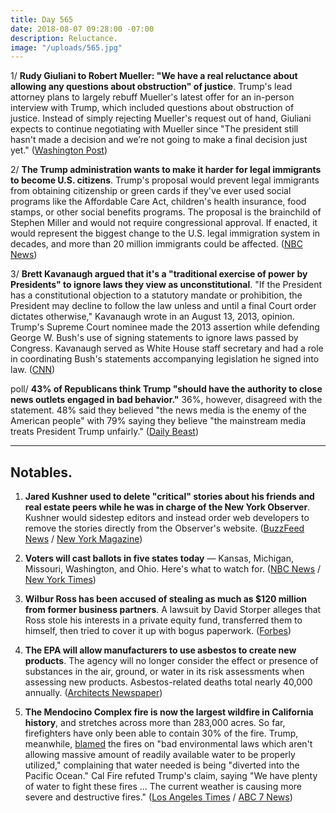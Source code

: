 ```yaml
---
title: Day 565
date: 2018-08-07 09:28:00 -07:00
description: Reluctance.
image: "/uploads/565.jpg"
---
```


1/ **Rudy Giuliani to Robert Mueller: "We have a real reluctance about allowing any questions about obstruction" of justice**. Trump's lead attorney plans to largely rebuff Mueller's latest offer for an in-person interview with Trump, which included questions about obstruction of justice. Instead of simply rejecting Mueller's request out of hand, Giuliani expects to continue negotiating with Mueller since "The president still hasn't made a decision and we’re not going to make a final decision just yet." ([Washington Post](https://www.washingtonpost.com/news/post-politics/wp/2018/08/06/giuliani-preparing-letter-to-mueller-expressing-real-reluctance-over-obstruction-questions/?utm_term=.9910aa9297a5))

2/ **The Trump administration wants to make it harder for legal immigrants to become U.S. citizens**. Trump's proposal would prevent legal immigrants from obtaining citizenship or green cards if they've ever used social programs like the Affordable Care Act, children's health insurance, food stamps, or other social benefits programs. The proposal is the brainchild of Stephen Miller and would not require congressional approval. If enacted, it would represent the biggest change to the U.S. legal immigration system in decades, and more than 20 million immigrants could be affected. ([NBC News](https://www.nbcnews.com/politics/immigration/now-trump-administration-wants-limit-citizenship-legal-immigrants-n897931))

3/ **Brett Kavanaugh argued that it's a "traditional exercise of power by Presidents" to ignore laws they view as unconstitutional**. "If the President has a constitutional objection to a statutory mandate or prohibition, the President may decline to follow the law unless and until a final Court order dictates otherwise," Kavanaugh wrote in an August 13, 2013, opinion. Trump's Supreme Court nominee made the 2013 assertion while defending George W. Bush's use of signing statements to ignore laws passed by Congress. Kavanaugh served as White House staff secretary and had a role in coordinating Bush's statements accompanying legislation he signed into law. ([CNN](https://www.cnn.com/2018/08/06/politics/brett-kavanaugh-president-ignore-laws-unconstitutional/index.html))

poll/ **43% of Republicans think Trump "should have the authority to close news outlets engaged in bad behavior."** 36%, however, disagreed with the statement. 48% said they believed "the news media is the enemy of the American people" with 79% saying they believe "the mainstream media treats President Trump unfairly." ([Daily Beast](https://www.thedailybeast.com/new-poll-43-of-republicans-want-to-give-trump-the-power-to-shut-down-media))

---

## Notables.

1. **Jared Kushner used to delete "critical" stories about his friends and real estate peers while he was in charge of the New York Observer**. Kushner would sidestep editors and instead order web developers to remove the stories directly from the Observer's website. ([BuzzFeed News](https://www.buzzfeednews.com/article/stevenperlberg/jared-kushner-new-york-observer) / [New York Magazine](http://nymag.com/daily/intelligencer/2018/08/kushner-deleted-new-york-observer-stories-he-didnt-like.html))

2. **Voters will cast ballots in five states today** — Kansas, Michigan, Missouri, Washington, and Ohio. Here's what to watch for. ([NBC News](https://www.nbcnews.com/politics/first-read/here-are-six-things-watch-today-s-elections-n898261) / [New York Times](https://www.nytimes.com/2018/08/07/us/politics/primary-election-today.html))

3. **Wilbur Ross has been accused of stealing as much as $120 million from former business partners**. A lawsuit by David Storper alleges that Ross stole his interests in a private equity fund, transferred them to himself, then tried to cover it up with bogus paperwork. ([Forbes](https://www.forbes.com/sites/danalexander/2018/08/06/new-details-about-wilbur-rosss-businesses-point-to-pattern-of-grifting/))

4. **The EPA will allow manufacturers to use asbestos to create new products**. The agency will no longer consider the effect or presence of substances in the air, ground, or water in its risk assessments when assessing new products. Asbestos-related deaths total nearly 40,000 annually. ([Architects Newspaper](https://archpaper.com/2018/08/epa-asbestos-manufacturing/))

5. **The Mendocino Complex fire is now the largest wildfire in California history**, and stretches across more than 283,000 acres. So far, firefighters have only been able to contain 30% of the fire. Trump, meanwhile, [blamed](https://twitter.com/realDonaldTrump/status/1026524292396273664) the fires on "bad environmental laws which aren't allowing massive amount of readily available water to be properly utilized," complaining that water needed is being "diverted into the Pacific Ocean." Cal Fire refuted Trump's claim, saying "We have plenty of water to fight these fires ... The current weather is causing more severe and destructive fires." ([Los Angeles Times](http://www.latimes.com/local/lanow/la-me-ln-california-wildfires-danger-level-20180806-story.html) / [ABC 7 News](https://abc7.com/politics/cal-fire-responds-to-president-trumps-tweet-/3896820/))